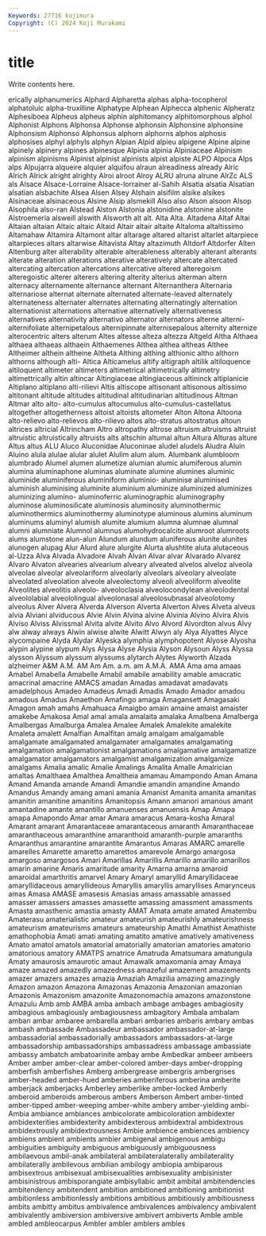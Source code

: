```yaml
---
Keywords: 27716 kojimura
Copyright: (C) 2024 Koji Murakami
---
```


# title

Write contents here.



erically alphanumerics Alphard Alpharetta alphas alpha-tocopherol alphatoluic alpha-truxilline Alphatype Alphean
Alphecca alphenic Alpheratz Alphesiboea Alpheus alpheus alphin alphitomancy alphitomorphous alphol
Alphonist Alphons Alphonsa Alphonse alphonsin Alphonsine alphonsine Alphonsism Alphonso Alphonsus
alphorn alphorns alphos alphosis alphosises alphyl alphyls alphyn Alpian Alpid
alpieu alpigene Alpine alpine alpinely alpinery alpines alpinesque Alpinia alpinia
Alpiniaceae Alpinism alpinism alpinisms Alpinist alpinist alpinists alpist alpiste ALPO
Alpoca Alps alps Alpujarra alqueire alquier alquifou alraun alreadiness already
Alric Alrich Alrick alright alrighty Alroi alroot Alroy ALRU alruna
alrune AlrZc ALS als Alsace Alsace-Lorraine Alsace-lorrainer al-Sahih Alsatia alsatia
Alsatian alsatian alsbachite Alsea Alsen Alsey Alshain alsifilm alsike alsikes
Alsinaceae alsinaceous Alsine Alsip alsmekill Also also Alson alsoon Alsop
Alsophila also-ran Alstead Alston Alstonia alstonidine alstonine alstonite Alstroemeria alsweill
alswith Alsworth alt alt. Alta Alta. Altadena Altaf Altai Altaian
altaian Altaic altaic Altaid Altair altair altaite Altaloma altaltissimo Altamahaw
Altamira Altamont altar altarage altared altarist altarlet altarpiece altarpieces altars
altarwise Altavista Altay altazimuth Altdorf Altdorfer Alten Altenburg alter alterability
alterable alterableness alterably alterant alterants alterate alteration alterations alterative alteratively
altercate altercated altercating altercation altercations altercative altered alteregoism alteregoistic alterer
alterers altering alterity alterius alterman altern alternacy alternamente alternance alternant
Alternanthera Alternaria alternariose alternat alternate alternated alternate-leaved alternately alternateness alternater
alternates alternating alternatingly alternation alternationist alternations alternative alternatively alternativeness alternatives
alternativity alternativo alternator alternators alterne alterni- alternifoliate alternipetalous alternipinnate alternisepalous
alternity alternize alterocentric alters alterum Altes altesse alteza altezza Altgeld
Altha Althaea althaea althaeas althaein Althaemenes Althea althea altheas Althee
Altheimer althein altheine Altheta Althing althing althionic altho althorn althorns
although alti- Altica Alticamelus altify altigraph altilik altiloquence altiloquent altimeter
altimeters altimetrical altimetrically altimetry altimettrically altin altincar Altingiaceae altingiaceous altininck
altiplanicie Altiplano altiplano alti-rilievi Altis altiscope altisonant altisonous altissimo altitonant
altitude altitudes altitudinal altitudinarian altitudinous Altman Altmar alto alto- alto-cumulus
altocumulus alto-cumulus-castellatus altogether altogetherness altoist altoists altometer Alton Altona Altoona
alto-relievo alto-relievos alto-rilievo altos alto-stratus altostratus altoun altrices altricial Altrincham
Altro altropathy altrose altruism altruisms altruist altruistic altruistically altruists alts
altschin altumal altun Altura Alturas alture Altus altus ALU Aluco
Aluconidae Aluconinae aludel aludels Aludra Aluin Aluino alula alulae alular
alulet Alulim alum alum. Alumbank alumbloom alumbrado Alumel alumen alumetize
alumian alumic alumiferous alumin alumina aluminaphone aluminas aluminate alumine alumines
aluminic aluminide aluminiferous aluminiform aluminio- aluminise aluminised aluminish aluminising aluminite
aluminium aluminize aluminized aluminizes aluminizing alumino- aluminoferric aluminographic aluminography aluminose
aluminosilicate aluminosis aluminosity aluminothermic aluminothermics aluminothermy aluminotype aluminous alumins aluminum
aluminums aluminyl alumish alumite alumium alumna alumnae alumnal alumni alumniate
Alumnol alumnus alumohydrocalcite alumroot alumroots alums alumstone alun-alun Alundum alundum
aluniferous alunite alunites alunogen alupag Alur Alurd alure alurgite Alurta
alushtite aluta alutaceous al-Uzza Alva Alvada Alvadore Alvah Alvan Alvar
alvar Alvarado Alvarez Alvaro Alvaton alvearies alvearium alveary alveated alvelos
alveloz alveola alveolae alveolar alveolariform alveolarly alveolars alveolary alveolate alveolated
alveolation alveole alveolectomy alveoli alveoliform alveolite Alveolites alveolitis alveolo- alveoloclasia
alveolocondylean alveolodental alveololabial alveololingual alveolonasal alveolosubnasal alveolotomy alveolus Alver Alvera
Alverda Alverson Alverta Alverton Alves Alveta alveus alvia Alviani alviducous
Alvie Alvin Alvina alvine Alvinia Alvino Alvira Alvis Alviso Alviss
Alvissmal Alvita alvite Alvito Alvo Alvord Alvordton alvus Alvy alw
alway always Alwin alwise alwite Alwitt Alwyn aly Alya Alyattes
Alyce alycompaine Alyda Alydar Alyeska alymphia alymphopotent Alyose Alyosha alypin
alypine alypum Alys Alysa Alyse Alysia Alyson Alysoun Alyss Alyssa
alysson Alyssum alyssum alyssums alytarch Alytes Alyworth Alzada alzheimer A&M
A.M. AM Am Am. a.m. am A.M.A. AMA Ama ama
amaas Amabel Amabella Amabelle Amabil amabile amability amable amacratic amacrinal
amacrine AMACS amadan Amadas amadavat amadavats amadelphous Amadeo Amadeus Amadi
Amadis Amado Amador amadou amadous Amadus Amaethon Amafingo amaga Amagansett
Amagasaki Amagon amah amahs Amahuaca Amaigbo amain amaine amaist amaister
amakebe Amakosa Amal amal amala amalaita amalaka Amalbena Amalberga Amalbergas
Amalburga Amalea Amalee Amalek Amalekite amalekite Amaleta amalett Amalfian Amalfitan
amalg amalgam amalgamable amalgamate amalgamated amalgamater amalgamates amalgamating amalgamation amalgamationist
amalgamations amalgamative amalgamatize amalgamator amalgamators amalgamist amalgamization amalgamize amalgams Amalia
amalic Amalie Amalings Amalita Amalle Amalrician amaltas Amalthaea Amalthea Amaltheia
amamau Amampondo Aman Amana Amand Amanda amande Amandi Amandie amandin
amandine Amando Amandus Amandy amang amani amania Amanist Amanita amanita
amanitas amanitin amanitine amanitins Amanitopsis Amann amanori amanous amant amantadine
amante amantillo amanuenses amanuensis Amap Amapa amapa Amapondo Amar amar
Amara amaracus Amara-kosha Amaral Amarant amarant Amarantaceae amarantaceous amaranth Amaranthaceae
amaranthaceous amaranthine amaranthoid amaranth-purple amaranths Amaranthus amarantine amarantite Amarantus Amaras
AMARC amarelle amarelles Amarette amaretto amarettos amarevole Amargo amargosa amargoso
amargosos Amari Amarillas Amarillis Amarillo amarillo amarillos amarin amarine Amaris
amaritude amarity Amarna amarna amaroid amaroidal amarthritis amarvel Amary Amaryl
amaryllid Amaryllidaceae amaryllidaceous amaryllideous Amaryllis amaryllis amaryllises Amarynceus amas Amasa
AMASE amasesis Amasias amass amassable amassed amasser amassers amasses amassette
amassing amassment amassments Amasta amasthenic amastia amasty AMAT Amata amate
amated Amatembu Amaterasu amaterialistic amateur amateurish amateurishly amateurishness amateurism amateurisms
amateurs amateurship Amathi Amathist Amathiste amathophobia Amati amati amating amatito
amative amatively amativeness Amato amatol amatols amatorial amatorially amatorian amatories
amatorio amatorious amatory AMATPS amatrice Amatruda Amatsumara amatungula Amaty amaurosis
amaurotic amaut Amawalk amaxomania amay Amaya amaze amazed amazedly amazedness
amazeful amazement amazements amazer amazers amazes amazia Amaziah Amazilia amazing
amazingly Amazon amazon Amazona Amazonas Amazonia Amazonian amazonian Amazonis Amazonism
amazonite Amazonomachia amazons amazonstone Amazulu Amb amb AMBA amba ambach
ambage ambages ambagiosity ambagious ambagiously ambagiousness ambagitory Ambala ambalam amban
ambar ambaree ambarella ambari ambaries ambaris ambary ambas ambash ambassade
Ambassadeur ambassador ambassador-at-large ambassadorial ambassadorially ambassadors ambassadors-at-large ambassadorship ambassadorships ambassadress
ambassage ambassiate ambassy ambatch ambatoarinite ambay ambe Ambedkar ambeer ambeers
Amber amber amber-clear amber-colored amber-days amber-dropping amberfish amberfishes Amberg ambergrease
ambergris ambergrises amber-headed amber-hued amberies amberiferous amberina amberite amberjack amberjacks
Amberley amberlike amber-locked Amberly amberoid amberoids amberous ambers Amberson Ambert
amber-tinted amber-tipped amber-weeping amber-white ambery amber-yielding ambi- Ambia ambiance ambiances
ambicolorate ambicoloration ambidexter ambidexterities ambidexterity ambidexterous ambidextral ambidextrous ambidextrously ambidextrousness
Ambie ambience ambiences ambiency ambiens ambient ambients ambier ambigenal ambigenous
ambigu ambiguities ambiguity ambiguous ambiguously ambiguousness ambilaevous ambil-anak ambilateral ambilateralaterally
ambilaterality ambilaterally ambilevous ambilian ambilogy ambiopia ambiparous ambisextrous ambisexual ambisexualities
ambisexuality ambisinister ambisinistrous ambisporangiate ambisyllabic ambit ambital ambitendencies ambitendency ambitendent
ambition ambitioned ambitioning ambitionist ambitionless ambitionlessly ambitions ambitious ambitiously ambitiousness
ambits ambitty ambitus ambivalence ambivalences ambivalency ambivalent ambivalently ambiversion ambiversive
ambivert ambiverts Amble amble ambled ambleocarpus Ambler ambler amblers ambles
